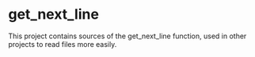 # get_next_line

This project contains sources of the get_next_line function, used in other projects to read files more easily.
